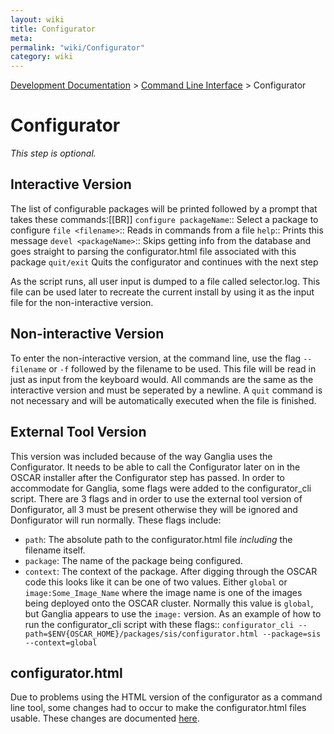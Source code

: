 ```yaml
---
layout: wiki
title: Configurator
meta: 
permalink: "wiki/Configurator"
category: wiki
---
```

<!-- Name: Configurator -->
<!-- Version: 10 -->
<!-- Author: wesbland -->

[Development Documentation](wiki/DevelDocs) > [Command Line Interface](wiki/CLI) > Configurator

# Configurator

*This step is optional.*

## Interactive Version

The list of configurable packages will be printed followed by a prompt that takes these commands:[[BR]]
 `configure packageName`::
   Select a package to configure
 `file <filename>`::
   Reads in commands from a file
 `help`::
   Prints this message
 `devel <packageName>`::
   Skips getting info from the database and goes straight to parsing the configurator.html file associated with this package
 `quit/exit`
   Quits the configurator and continues with the next step

As the script runs, all user input is dumped to a file called selector.log. This file can be used later to recreate the current install by using it as the input file for the non-interactive version.

## Non-interactive Version

To enter the non-interactive version, at the command line, use the flag `--filename` or `-f` followed by the filename to be used.  This file will be read in just as input from the keyboard would.  All commands are the same as the interactive version and must be seperated by a newline.  A `quit` command is not necessary and will be automatically executed when the file is finished.

## External Tool Version

This version was included because of the way Ganglia uses the Configurator.  It needs to be able to call the Configurator later on in the OSCAR installer after the Configurator step has passed.  In order to accommodate for Ganglia, some flags were added to the configurator_cli script.  There are 3 flags and in order to use the external tool version of Donfigurator, all 3 must be present otherwise they will be ignored and Donfigurator will run normally.  These flags include:
 - `path`: The absolute path to the configurator.html file *including* the filename itself.
 - `package`: The name of the package being configured.
 - `context`: The context of the package.  After digging through the OSCAR code this looks like it can be one of two values.  Either `global` or `image:Some_Image_Name` where the image name is one of the images being deployed onto the OSCAR cluster.  Normally this value is `global`, but Ganglia appears to use the `image:` version.
 As an example of how to run the configurator_cli script with these flags::
 `configurator_cli --path=$ENV{OSCAR_HOME}/packages/sis/configurator.html --package=sis --context=global`

## configurator.html

Due to problems using the HTML version of the configurator as a command line tool, some changes had to occur to make the configurator.html files usable.  These changes are documented [here](wiki/Configurator.html).

